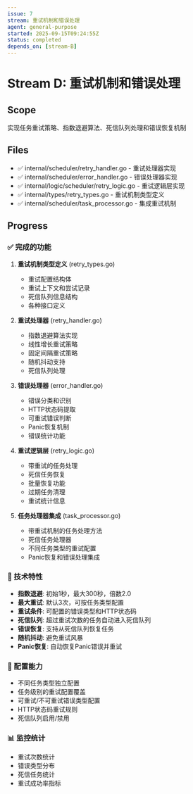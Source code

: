 ```yaml
---
issue: 7
stream: 重试机制和错误处理
agent: general-purpose
started: 2025-09-15T09:24:55Z
status: completed
depends_on: [stream-B]
---
```


# Stream D: 重试机制和错误处理

## Scope
实现任务重试策略、指数退避算法、死信队列处理和错误恢复机制

## Files
- ✅ internal/scheduler/retry_handler.go - 重试处理器实现
- ✅ internal/scheduler/error_handler.go - 错误处理器实现
- ✅ internal/logic/scheduler/retry_logic.go - 重试逻辑层实现
- ✅ internal/types/retry_types.go - 重试机制类型定义
- ✅ internal/scheduler/task_processor.go - 集成重试机制

## Progress
### ✅ 完成的功能
1. **重试机制类型定义** (retry_types.go)
   - 重试配置结构体
   - 重试上下文和尝试记录
   - 死信队列信息结构
   - 各种接口定义

2. **重试处理器** (retry_handler.go)
   - 指数退避算法实现
   - 线性增长重试策略
   - 固定间隔重试策略
   - 随机抖动支持
   - 死信队列处理

3. **错误处理器** (error_handler.go)
   - 错误分类和识别
   - HTTP状态码提取
   - 可重试错误判断
   - Panic恢复机制
   - 错误统计功能

4. **重试逻辑层** (retry_logic.go)
   - 带重试的任务处理
   - 死信任务恢复
   - 批量恢复功能
   - 过期任务清理
   - 重试统计信息

5. **任务处理器集成** (task_processor.go)
   - 带重试机制的任务处理方法
   - 死信任务处理器
   - 不同任务类型的重试配置
   - Panic恢复和错误处理集成

### 🎯 技术特性
- **指数退避**: 初始1秒，最大300秒，倍数2.0
- **最大重试**: 默认3次，可按任务类型配置
- **重试条件**: 可配置的错误类型和HTTP状态码
- **死信队列**: 超过重试次数的任务自动进入死信队列
- **错误恢复**: 支持从死信队列恢复任务
- **随机抖动**: 避免重试风暴
- **Panic恢复**: 自动恢复Panic错误并重试

### 🔧 配置能力
- 不同任务类型独立配置
- 任务级别的重试配置覆盖
- 可重试/不可重试错误类型配置
- HTTP状态码重试规则
- 死信队列启用/禁用

### 📊 监控统计
- 重试次数统计
- 错误类型分布
- 死信任务统计
- 重试成功率指标